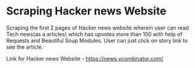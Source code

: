 # Scraping Hacker news Website

Scraping the first 2 pages of Hacker news website wherein user can read Tech news(as a articles) which has upvotes more than 100 with help of Requests and 
Beautiful Soup Modules. User can just click on story link to see the article.

Link for Hacker news Website - https://news.ycombinator.com/